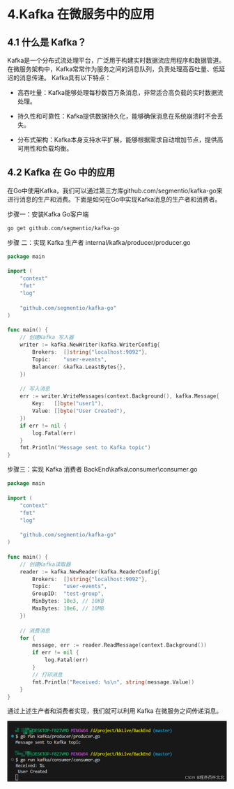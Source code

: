 # 4.Kafka 在微服务中的应用

## 4.1 什么是 Kafka？
Kafka是一个分布式流处理平台，广泛用于构建实时数据流应用程序和数据管道。在微服务架构中，Kafka常常作为服务之间的消息队列，负责处理高吞吐量、低延迟的消息传递。
Kafka具有以下特点：

- 高吞吐量：Kafka能够处理每秒数百万条消息，非常适合高负载的实时数据流处理。

- 持久性和可靠性：Kafka提供数据持久化，能够确保消息在系统崩溃时不会丢失。

- 分布式架构：Kafka本身支持水平扩展，能够根据需求自动增加节点，提供高可用性和负载均衡。

## 4.2 Kafka 在 Go 中的应用

在Go中使用Kafka，我们可以通过第三方库github.com/segmentio/kafka-go来进行消息的生产和消费。下面是如何在Go中实现Kafka消息的生产者和消费者。

步骤一：安装Kafka Go客户端

```bash
go get github.com/segmentio/kafka-go
```

步骤 二：实现 Kafka 生产者
internal/kafka/producer/producer.go

```go
package main

import (
	"context"
	"fmt"
	"log"

	"github.com/segmentio/kafka-go"
)

func main() {
	// 创建Kafka 写入器
	writer := kafka.NewWriter(kafka.WriterConfig{
		Brokers:  []string{"localhost:9092"},
		Topic:    "user-events",
		Balancer: &kafka.LeastBytes{},
	})

	// 写入消息
	err := writer.WriteMessages(context.Background(), kafka.Message{
		Key:   []byte("user1"),
		Value: []byte("User Created"),
	})
	if err != nil {
	    log.Fatal(err)
	}
	fmt.Println("Message sent to Kafka topic")
}
```

步骤三：实现 Kafka 消费者
BackEnd\kafka\consumer\consumer.go

```go
package main

import (
	"context"
	"fmt"
	"log"

	"github.com/segmentio/kafka-go"
)

func main() {
	// 创建Kafka读取器
	reader := kafka.NewReader(kafka.ReaderConfig{
		Brokers:  []string{"localhost:9092"},
		Topic:    "user-events",
		GroupID:  "test-group",
		MinBytes: 10e3, // 10KB
		MaxBytes: 10e6, // 10MB
	})

	// 消费消息
	for {
	    message, err := reader.ReadMessage(context.Background())
	    if err != nil {
	        log.Fatal(err)
	    }
		// 打印消息
		fmt.Println("Received: %s\n", string(message.Value))
	}
}
```

通过上述生产者和消费者实现，我们就可以利用 Kafka 在微服务之间传递消息。

![alt text](image.png)